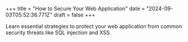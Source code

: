 +++
title = "How to Secure Your Web Application"
date = "2024-09-03T05:52:36.771Z"
draft = false
+++

  Learn essential strategies to protect your web application from common security threats like SQL injection and XSS.
        